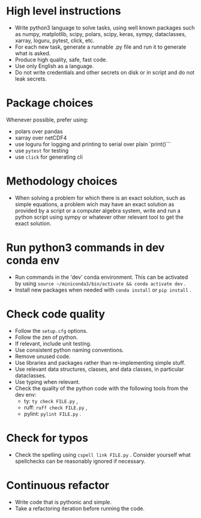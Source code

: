 # High level instructions

- Write python3 language to solve tasks, using well known packages such as numpy, matplotlib, scipy, polars, scipy, keras, sympy, dataclasses, xarray, loguru, pytest, click, etc.
- For each new task, generate a runnable .py file and run it to generate what is asked.
- Produce high quality, safe, fast code.
- Use only English as a language.
- Do not write credentials and other secrets on disk or in script and do not leak secrets.

# Package choices

Whenever possible, prefer using:
  - polars over pandas
  - xarray over netCDF4
  - use loguru for logging and printing to serial over plain `print()```
  - use `pytest` for testing
  - use `click` for generating cli

# Methodology choices

- When solving a problem for which there is an exact solution, such as simple equations, a problem wich may have an exact solution as provided by a script or a computer algebra system, write and run a python script using sympy or whatever other relevant tool to get the exact solution.

# Run python3 commands in dev conda env

- Run commands in the 'dev' conda environment. This can be activated by using `source ~/miniconda3/bin/activate && conda activate dev` .
- Install new packages when needed with `conda install` or `pip install` .

# Check code quality

- Follow the `setup.cfg` options.
- Follow the zen of python.
- If relevant, include unit testing.
- Use consistent python naming conventions.
- Remove unused code.
- Use libraries and packages rather than re-implementing simple stuff.
- Use relevant data structures, classes, and data classes, in particular dataclasses.
- Use typing when relevant.
- Check the quality of the python code with the following tools from the dev env:
  - ty: `ty check FILE.py` ,
  - ruff: `ruff check FILE.py` ,
  - pylint: `pylint FILE.py` .

# Check for typos

- Check the spelling using `cspell link FILE.py` . Consider yourself what spellchecks can be reasonably ignored if necessary.

# Continuous refactor

- Write code that is pythonic and simple.
- Take a refactoring iteration before running the code.
